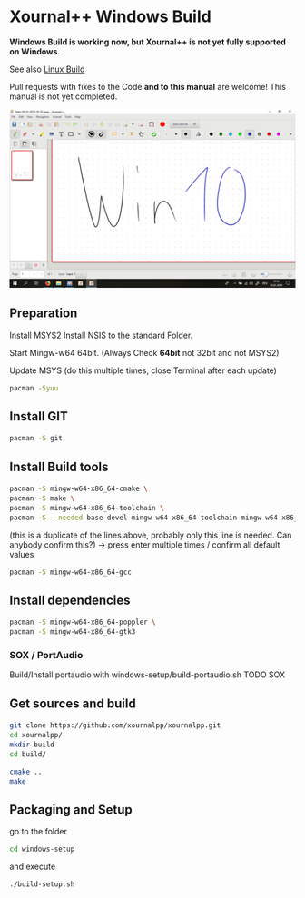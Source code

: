# Xournal++ Windows Build

**Windows Build is working now, but Xournal++ is not yet fully supported
on Windows.**

See also [Linux Build](LinuxBuild.md)

Pull requests with fixes to the Code **and to this manual** are welcome!
This manual is not yet completed.


![Screenshot](main-win.png?raw=true "Xournal++ Screenshot on Win10")

## Preparation
Install MSYS2
Install NSIS to the standard Folder.

Start Mingw-w64 64bit. (Always Check **64bit** not 32bit and not MSYS2)

Update MSYS (do this multiple times,
close Terminal after each update)

```bash
pacman -Syuu
```

## Install GIT
```bash
pacman -S git
```

## Install Build tools
```bash
pacman -S mingw-w64-x86_64-cmake \
pacman -S make \
pacman -S mingw-w64-x86_64-toolchain \
pacman -S --needed base-devel mingw-w64-x86_64-toolchain mingw-w64-x86_64-cmake
```
(this is a duplicate of the lines above, probably only this line is needed.
Can anybody confirm this?)
-> press enter multiple times / confirm all default values

```bash
pacman -S mingw-w64-x86_64-gcc
```

## Install dependencies

```bash
pacman -S mingw-w64-x86_64-poppler \
pacman -S mingw-w64-x86_64-gtk3
```

### SOX / PortAudio
Build/Install portaudio with windows-setup/build-portaudio.sh
TODO SOX

## Get sources and build

```bash
git clone https://github.com/xournalpp/xournalpp.git
cd xournalpp/
mkdir build
cd build/
```

```bash
cmake ..
make
```

## Packaging and Setup
go to the folder
```bash
cd windows-setup
```
and execute
```bash
./build-setup.sh
```


